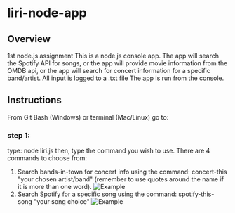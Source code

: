 # liri-node-app

## Overview

1st node.js assignment
This is a node.js console app.
The app will search the Spotify API for songs, or
the app will provide movie information from the OMDB api, or
the app will search for concert information for a specific band/artist.
All input is logged to a .txt file
The app is run from the console.

## Instructions

From Git Bash (Windows) or terminal (Mac/Linux) go to:  
### step 1:  
type: node liri.js
then, type the command you wish to use.  There are 4 commands to choose from:
   1.  Search bands-in-town for concert info using the command: concert-this "your chosen artist/band"  (remember to use quotes around the        name if it is more than one word).
   ![Example](concert.png)
   2.  Search Spotify for a specific song using the command:  spotify-this-song "your song choice"
   ![Example](song.png)
   
   
